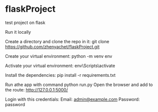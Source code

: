 # flaskProject
test project on flask

Run it locally

Create a directory and clone the repo in it:
git clone https://github.com/zhenyachet/flaskProject.git

Create your virtual environment:
python -m venv env

Activate your virtual environment:
env\Scripts\activate

Install the dependencies:
pip install -r requirements.txt

Run athe app with command python run.py
Open the browser and add to the route: http://127.0.0.1:5000/

Login with this credentials:
Email: admin@example.com
Password: password
